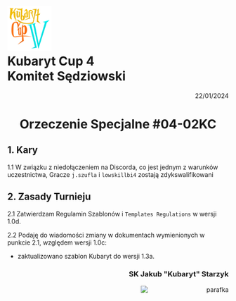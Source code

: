 # <img src="https://github.com/KubarytTournaments/KubarytCup/blob/English/Logo/logo-kc4.png" alt="logokc4" style="width: 20%; height: auto;"> <br>Kubaryt Cup 4 <br>Komitet Sędziowski

<p align="right">22/01/2024</p>

<h1 align="center">Orzeczenie Specjalne #04-02KC</h1>

## 1. Kary

1.1 W związku z niedołączeniem na Discorda, co jest jednym z warunków uczestnictwa, Gracze `j.szufla` i `lowskillbi4` zostają zdykswalifikowani

## 2. Zasady Turnieju

2.1 Zatwierdzam Regulamin Szablonów i `Templates Regulations` w wersji 1.0d.

2.2 Podaję do wiadomości zmiany w dokumentach wymienionych w punkcie 2.1, względem wersji 1.0c:

- zaktualizowano szablon Kubaryt do wersji 1.3a.

### <p align="right">SK Jakub "Kubaryt" Starzyk</p>
<div align="right"><img src="https://media.discordapp.net/attachments/1022538414328913930/1136284542727110656/image-removebg-preview_3.png" alt="parafka" style="height: auto; width:200px; float:right;"/></div>
